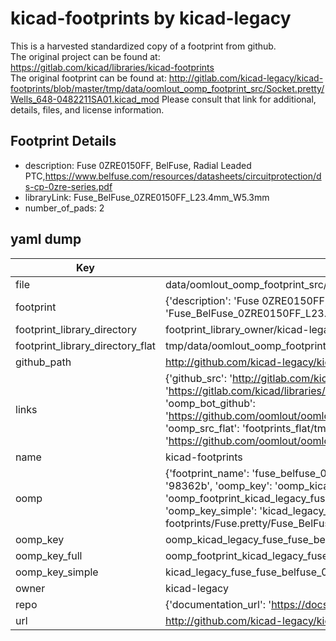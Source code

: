 # kicad-footprints by kicad-legacy  
This is a harvested standardized copy of a footprint from github.  
The original project can be found at:  
https://gitlab.com/kicad/libraries/kicad-footprints  
The original footprint can be found at:
http://gitlab.com/kicad-legacy/kicad-footprints/blob/master/tmp/data/oomlout_oomp_footprint_src/Socket.pretty/Wells_648-0482211SA01.kicad_mod
Please consult that link for additional, details, files, and license information.  
## Footprint Details
* description: Fuse 0ZRE0150FF, BelFuse, Radial Leaded PTC,https://www.belfuse.com/resources/datasheets/circuitprotection/ds-cp-0zre-series.pdf  
* libraryLink: Fuse_BelFuse_0ZRE0150FF_L23.4mm_W5.3mm  
* number_of_pads: 2  
## yaml dump  
| Key | Value |  
| --- | --- |  
| file | data/oomlout_oomp_footprint_src/kicad-footprints/Fuse.pretty/Fuse_BelFuse_0ZRE0150FF_L23.4mm_W5.3mm.kicad_mod |  
| footprint | {'description': 'Fuse 0ZRE0150FF, BelFuse, Radial Leaded PTC,https://www.belfuse.com/resources/datasheets/circuitprotection/ds-cp-0zre-series.pdf', 'libraryLink': 'Fuse_BelFuse_0ZRE0150FF_L23.4mm_W5.3mm', 'number_of_pads': 2} |  
| footprint_library_directory | footprint_library_owner/kicad-legacy_kicad-footprints |  
| footprint_library_directory_flat | tmp/data/oomlout_oomp_footprint_src/footprints_flat/kicad_legacy_fuse_fuse_belfuse_0zre0150ff_l23_4mm_w5_3mm/working |  
| github_path | http://github.com/kicad-legacy/kicad-footprints/blob/master/tmp/data/oomlout_oomp_footprint_src/Fuse.pretty/Fuse_BelFuse_0ZRE0150FF_L23.4mm_W5.3mm.kicad_mod |  
| links | {'github_src': 'http://gitlab.com/kicad-legacy/kicad-footprints/blob/master/tmp/data/oomlout_oomp_footprint_src/Socket.pretty/Wells_648-0482211SA01.kicad_mod', 'github_src_repo': 'https://gitlab.com/kicad/libraries/kicad-footprints', 'oomp_bot': 'tmp/data/oomlout_oomp_footprint_src/footprints/kicad_legacy_fuse_fuse_belfuse_0zre0150ff_l23_4mm_w5_3mm/working', 'oomp_bot_github': 'https://github.com/oomlout/oomlout_oomp_footprint_bot/tree/main/tmp/data/oomlout_oomp_footprint_src/footprints/kicad_legacy_fuse_fuse_belfuse_0zre0150ff_l23_4mm_w5_3mm/working', 'oomp_src_flat': 'footprints_flat/tmp/data/oomlout_oomp_footprint_src/footprints_flat/kicad_legacy_fuse_fuse_belfuse_0zre0150ff_l23_4mm_w5_3mm/working', 'oomp_src_flat_github': 'https://github.com/oomlout/oomlout_oomp_footprint_src/tree/main/tmp/data/oomlout_oomp_footprint_src/footprints_flat/kicad_legacy_fuse_fuse_belfuse_0zre0150ff_l23_4mm_w5_3mm/working'} |  
| name | kicad-footprints |  
| oomp | {'footprint_name': 'fuse_belfuse_0zre0150ff_l23_4mm_w5_3mm', 'library_name': 'fuse', 'md5': '98362b7ce62c1a4e930b1a621249a1eb', 'md5_10': '98362b7ce6', 'md5_5': '98362', 'md5_6': '98362b', 'oomp_key': 'oomp_kicad_legacy_fuse_fuse_belfuse_0zre0150ff_l23_4mm_w5_3mm', 'oomp_key_extra': 'oomp_footprint_kicad_legacy_fuse_fuse_belfuse_0zre0150ff_l23_4mm_w5_3mm', 'oomp_key_full': 'oomp_footprint_kicad_legacy_fuse_fuse_belfuse_0zre0150ff_l23_4mm_w5_3mm_98362b', 'oomp_key_simple': 'kicad_legacy_fuse_fuse_belfuse_0zre0150ff_l23_4mm_w5_3mm', 'original_filename': 'data/oomlout_oomp_footprint_src/kicad-footprints/Fuse.pretty/Fuse_BelFuse_0ZRE0150FF_L23.4mm_W5.3mm.kicad_mod', 'owner_name': 'kicad_legacy'} |  
| oomp_key | oomp_kicad_legacy_fuse_fuse_belfuse_0zre0150ff_l23_4mm_w5_3mm |  
| oomp_key_full | oomp_footprint_kicad_legacy_fuse_fuse_belfuse_0zre0150ff_l23_4mm_w5_3mm |  
| oomp_key_simple | kicad_legacy_fuse_fuse_belfuse_0zre0150ff_l23_4mm_w5_3mm |  
| owner | kicad-legacy |  
| repo | {'documentation_url': 'https://docs.github.com/rest/repos/repos#get-a-repository', 'message': 'Not Found'} |  
| url | http://github.com/kicad-legacy/kicad-footprints |  

